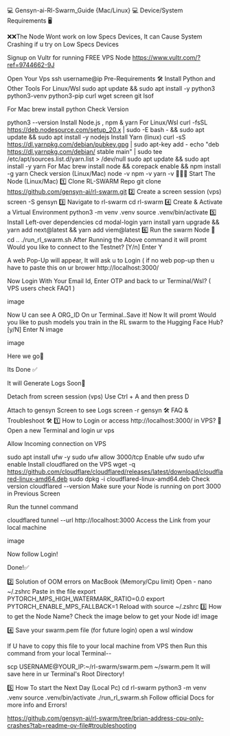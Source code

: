 💻 Gensyn-ai-Rl-Swarm_Guide {Mac/Linux} 💻
Device/System Requirements 🖥️


❌❌The Node Wont work on low Specs Devices, It can Cause System Crashing if u try on Low Specs Devices

Signup on Vultr for running FREE VPS Node
https://www.vultr.com/?ref=9744662-9J

Open Your Vps
ssh username@ip
Pre-Requirements 🛠
Install Python and Other Tools
For Linux/Wsl
sudo apt update && sudo apt install -y python3 python3-venv python3-pip curl wget screen git lsof

For Mac
brew install python
Check Version

python3 --version
Install Node.js , npm & yarn
For Linux/Wsl
curl -fsSL https://deb.nodesource.com/setup_20.x | sudo -E bash - && sudo apt update && sudo apt install -y nodejs
Install Yarn (linux)
curl -sS https://dl.yarnpkg.com/debian/pubkey.gpg | sudo apt-key add -
echo "deb https://dl.yarnpkg.com/debian/ stable main" | sudo tee /etc/apt/sources.list.d/yarn.list > /dev/null
sudo apt update && sudo apt install -y yarn
For Mac
brew install node && corepack enable && npm install -g yarn
Check version (Linux/Mac)
node -v
npm -v
yarn -v
👨🏻‍💻 Start The Node (Linux/Mac)
1️⃣ Clone RL-SWARM Repo
git clone https://github.com/gensyn-ai/rl-swarm.git
2️⃣ Create a screen session (vps)
screen -S gensyn
3️⃣ Navigate to rl-swarm
cd rl-swarm
4️⃣ Create & Activate a Virtual Environment
python3 -m venv .venv
source .venv/bin/activate
5️⃣ Install Left-over dependencies
cd modal-login
yarn install
yarn upgrade &&  yarn add next@latest &&  yarn add viem@latest
6️⃣ Run the swarm Node 🚀
cd ..
./run_rl_swarm.sh
After Running the Above command it will promt Would you like to connect to the Testnet? [Y/n] Enter Y

A web Pop-Up will appear, It will ask u to Login ( if no web pop-up then u have to paste this on ur brower http://localhost:3000/

Now Login With Your Email Id, Enter OTP and back to ur Terminal/Wsl? ( VPS users check FAQ1 )

image

Now U can see A ORG_ID On ur Terminal..Save it!
Now It will promt Would you like to push models you train in the RL swarm to the Hugging Face Hub? [y/N] Enter N
image

image

Here we go🚀

Its Done ✅

It will Generate Logs Soon🙌

Detach from screen session (vps)
Use Ctrl + A and then press D

Attach to gensyn Screen to see Logs
screen -r gensyn
🛠 FAQ & Troubleshoot 🛠
1️⃣ How to Login or access http://localhost:3000/ in VPS? 📶
Open a new Terminal and login ur vps

Allow Incoming connection on VPS

sudo apt install ufw -y
sudo ufw allow 3000/tcp
Enable ufw
sudo ufw enable
Install cloudflared on the VPS
wget -q https://github.com/cloudflare/cloudflared/releases/latest/download/cloudflared-linux-amd64.deb
sudo dpkg -i cloudflared-linux-amd64.deb
Check version
cloudflared --version
Make sure your Node is running on port 3000 in Previous Screen

Run the tunnel command

cloudflared tunnel --url http://localhost:3000
Access the Link from your local machine

image

Now follow Login!

Done!✅

2️⃣ Solution of OOM errors on MacBook (Memory/Cpu limit)
Open -
nano ~/.zshrc
Paste in the file
export PYTORCH_MPS_HIGH_WATERMARK_RATIO=0.0
export PYTORCH_ENABLE_MPS_FALLBACK=1
Reload with
  source ~/.zshrc
3️⃣ How to get the Node Name?
Check the image below to get your Node id!
image

4️⃣ Save your swarm.pem file (for future login)
open a wsl window

If U have to copy this file to your local machine from VPS then Run this command from your local Terminal--

scp USERNAME@YOUR_IP:~/rl-swarm/swarm.pem ~/swarm.pem
It will save here in ur Terminal's Root Directory!

5️⃣ How To start the Next Day (Local Pc)
 cd rl-swarm
 python3 -m venv .venv
source .venv/bin/activate
./run_rl_swarm.sh
Follow official Docs for more info and Errors!

https://github.com/gensyn-ai/rl-swarm/tree/brian-address-cpu-only-crashes?tab=readme-ov-file#troubleshooting
